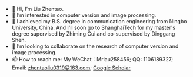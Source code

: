 - 👋 Hi, I’m Liu Zhentao.
- 👀 I’m interested in computer version and image processing.
- 🌱 I achieved my B.S. degree in communication engineering from Ningbo University, China. And I'll soon go to ShanghaiTech for my master's degree supervised by Zhiming Cui and co-supervised by Dinggang Shen.
- 💞️ I’m looking to collaborate on the research of computer version and image processing.
- 📫 How to reach me: My WeChat：Mrlau258456; QQ: 1106189327; Email: zhentaoliu0319@163.com; [Google Scholar](https://scholar.google.com/citations?hl=zh-TW&view_op=list_works&gmla=AJsN-F5f7fHhh43mjKOIWsN3_ySAydCCCP1vu-2TQHZpm_dJ85SivfuB-1QKzQ60sH4qtCN9v4UQd9Xd5JVOzY2zcFguVjkXkQneTkwV7mEYtBOZbrCuiag&user=q4ZB9psAAAAJ)

<!---
Zhentao-Liu/Zhentao-Liu is a ✨ special ✨ repository because its `README.md` (this file) appears on your GitHub profile.
You can click the Preview link to take a look at your changes.
--->
